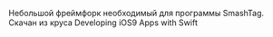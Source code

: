 Небольшой фреймфорк необходимый для программы SmashTag.
Скачан из круса Developing iOS9 Apps with Swift
